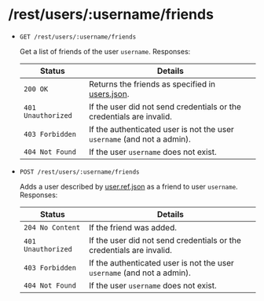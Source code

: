 # /rest/users/:username/friends

*   `GET /rest/users/:username/friends`

    Get a list of friends of the user `username`. Responses:

    | Status             | Details
    |--------------------|--------
    | `200 OK`           | Returns the friends as specified in [users.json].
    | `401 Unauthorized` | If the user did not send credentials or the credentials are invalid.
    | `403 Forbidden`    | If the authenticated user is not the user `username` (and not a admin).
    | `404 Not Found`    | If the user `username` does not exist.

*   `POST /rest/users/:username/friends`

    Adds a user described by [user.ref.json] as a friend to user `username`. Responses:

    | Status             | Details
    |--------------------|--------
    | `204 No Content`   | If the friend was added.
    | `401 Unauthorized` | If the user did not send credentials or the credentials are invalid.
    | `403 Forbidden`    | If the authenticated user is not the user `username` (and not a admin).
    | `404 Not Found`    | If the user `username` does not exist.


[root.json]:        https://github.com/enviroCar/enviroCar-server/blob/master/rest/src/main/resources/schema/root.json "root.json"
[user.json]:        https://github.com/enviroCar/enviroCar-server/blob/master/rest/src/main/resources/schema/user.json "user.json"
[user.modify.json]: https://github.com/enviroCar/enviroCar-server/blob/master/rest/src/main/resources/schema/user.modify.json "user.modify.json"
[user.create.json]: https://github.com/enviroCar/enviroCar-server/blob/master/rest/src/main/resources/schema/user.create.json "user.create.json"
[user.ref.json]:    https://github.com/enviroCar/enviroCar-server/blob/master/rest/src/main/resources/schema/user.ref.json "user.ref.json"
[users.json]:       https://github.com/enviroCar/enviroCar-server/blob/master/rest/src/main/resources/schema/users.json "users.json"